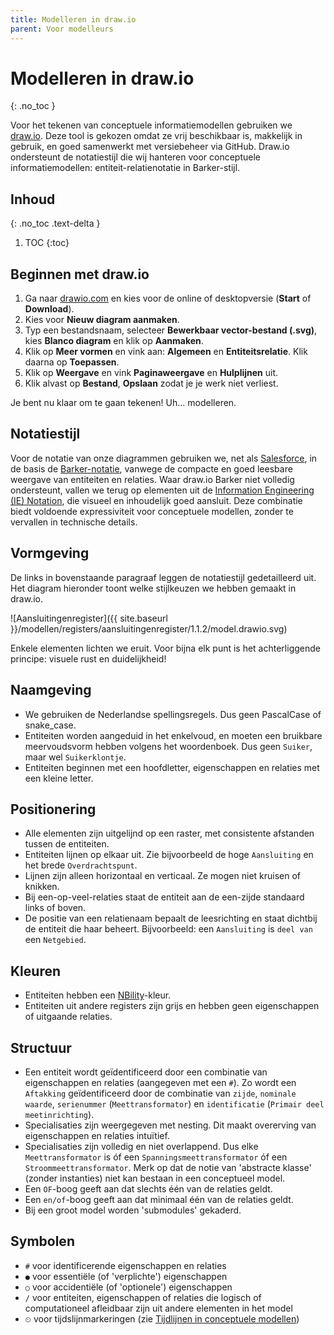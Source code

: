 ```yaml
---
title: Modelleren in draw.io
parent: Voor modelleurs
---
```


# Modelleren in draw.io
{: .no_toc }

Voor het tekenen van conceptuele informatiemodellen gebruiken we [draw.io](https://www.drawio.com/). Deze tool is gekozen omdat ze vrij beschikbaar is, makkelijk in gebruik, en goed samenwerkt met versiebeheer via GitHub. Draw.io ondersteunt de notatiestijl die wij hanteren voor conceptuele informatiemodellen: entiteit-relatienotatie in Barker-stijl.

## Inhoud
{: .no_toc .text-delta }
1. TOC
{:toc}

## Beginnen met draw.io

1. Ga naar [drawio.com](https://www.drawio.com/) en kies voor de online of desktopversie (**Start** of **Download**).
2. Kies voor **Nieuw diagram aanmaken**.
3. Typ een bestandsnaam, selecteer **Bewerkbaar vector-bestand (.svg)**, kies **Blanco diagram** en klik op **Aanmaken**.
4. Klik op **Meer vormen** en vink aan: **Algemeen** en **Entiteitsrelatie**. Klik daarna op **Toepassen**.
5. Klik op **Weergave** en vink **Paginaweergave** en **Hulplijnen** uit.
6. Klik alvast op **Bestand**, **Opslaan** zodat je je werk niet verliest.

Je bent nu klaar om te gaan tekenen! Uh... modelleren.

## Notatiestijl

Voor de notatie van onze diagrammen gebruiken we, net als [Salesforce](https://architect.salesforce.com/diagrams/framework/data-model-notation), in de basis de [Barker-notatie](https://vertabelo.com/blog/barkers-erd-notation/), vanwege de compacte en goed leesbare weergave van entiteiten en relaties. Waar draw.io Barker niet volledig ondersteunt, vallen we terug op elementen uit de [Information Engineering (IE) Notation](https://medium.com/@ericgcc/dont-get-wrong-explained-guide-to-choosing-a-database-design-notation-for-erd-in-a-while-7747925a7531#918d), die visueel en inhoudelijk goed aansluit. Deze combinatie biedt voldoende expressiviteit voor conceptuele modellen, zonder te vervallen in technische details.

## Vormgeving

De links in bovenstaande paragraaf leggen de notatiestijl gedetailleerd uit. Het diagram hieronder toont welke stijlkeuzen we hebben gemaakt in draw.io.

![Aansluitingenregister]({{ site.baseurl }}/modellen/registers/aansluitingenregister/1.1.2/model.drawio.svg)

Enkele elementen lichten we eruit. Voor bijna elk punt is het achterliggende principe: visuele rust en duidelijkheid!

## Naamgeving

- We gebruiken de Nederlandse spellingsregels. Dus geen PascalCase of snake_case.
- Entiteiten worden aangeduid in het enkelvoud, en moeten een bruikbare meervoudsvorm hebben volgens het woordenboek. Dus geen `Suiker`, maar wel `Suikerklontje`.
- Entiteiten beginnen met een hoofdletter, eigenschappen en relaties met een kleine letter.

## Positionering

- Alle elementen zijn uitgelijnd op een raster, met consistente afstanden tussen de entiteiten.
- Entiteiten lijnen op elkaar uit. Zie bijvoorbeeld de hoge `Aansluiting` en het brede `Overdrachtspunt`.
- Lijnen zijn alleen horizontaal en verticaal. Ze mogen niet kruisen of knikken.
- Bij een-op-veel-relaties staat de entiteit aan de een-zijde standaard links of boven.
- De positie van een relatienaam bepaalt de leesrichting en staat dichtbij de entiteit die haar beheert. Bijvoorbeeld: een `Aansluiting` is `deel van` een `Netgebied`.

## Kleuren

- Entiteiten hebben een [NBility](https://nbility-model.github.io/)-kleur.
- Entiteiten uit andere registers zijn grijs en hebben geen eigenschappen of uitgaande relaties.

## Structuur

- Een entiteit wordt geïdentificeerd door een combinatie van eigenschappen en relaties (aangegeven met een `#`). Zo wordt een `Aftakking` geïdentificeerd door de combinatie van `zijde`, `nominale waarde`, `serienummer` (`Meettransformator`) en `identificatie` (`Primair deel meetinrichting`).
- Specialisaties zijn weergegeven met nesting. Dit maakt overerving van eigenschappen en relaties intuïtief.
- Specialisaties zijn volledig en niet overlappend. Dus elke `Meettransformator` is óf een `Spanningsmeettransformator` óf een `Stroommeettransformator`. Merk op dat de notie van 'abstracte klasse' (zonder instanties) niet kan bestaan in een conceptueel model.
- Een `OF`-boog geeft aan dat slechts één van de relaties geldt.
- Een `en/of`-boog geeft aan dat minimaal één van de relaties geldt.
- Bij een groot model worden 'submodules' gekaderd.

## Symbolen

- `#` voor identificerende eigenschappen en relaties
- `●` voor essentiële (of 'verplichte') eigenschappen
- `○` voor accidentiële (of 'optionele') eigenschappen
- `/` voor entiteiten, eigenschappen of relaties die logisch of computationeel afleidbaar zijn uit andere elementen in het model
- `⏲` voor tijdslijnmarkeringen (zie [Tijdlijnen in conceptuele modellen](tijdlijnen))
